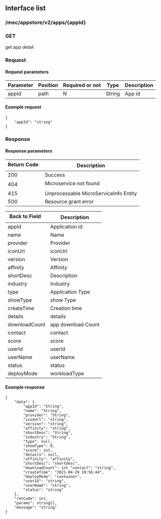 ## Interface list

### /mec/appstore/v2/apps/{appId}
###  GET
get app detail
### Request
#### Request parameters

|Parameter |Position | Required or not | Type |Description|
|-----|-----|----|------|-----|
|appId | path |N| String | App id |

#### Example request
```
{
    "appId": "string"
}
```

### Response
#### Response parameters
|Return Code  |Description|
|-----|-----|
|200 | Success |
|404 | Microservice not found |
|415 | Unprocessable MicroServiceInfo Entity  |
|500 | Resource grant error |

|Back to Field   |Description|
|-----|-----|
|appId | Application id |
|name | Name |
|provider | Provider |
|iconUrl | iconUrl |
|version | Version |
|affinity | Affinity |
|shortDesc | Description |
|industry | Industry |
|type | Application Type |
|showType | show Type |
|createTime | Creation time |
|details | details |
|downloadCount | app download Count |
|contact | contact |
|score | score |
|userId | userId |
|userName | userName |
|status | status |
|deployMode | workloadType |

#### Example response
```
{
    "data": {
        "appId": "String",
        "name": "String",
        "provider": "String",
        "iconUrl": "string",
        "version": "string",
        "affinity": "string",
        "shortDesc": "String",
        "industry": "String",
        "type": null,
        "showType": 0,
        "score": int,
        "details": null,
        "affinity": "affinity",
        "shortDesc": "shortdesc",
        "downloadCount": int "contact": "string",
        "createTime": "2021-04-29 19:56:44",
        "deployMode": "container",
        "userId": "string",
        "userName": "string",
        "status": "string"
    },
    "retCode": int,
    "params": string[],
    "message": "string"
}
```
